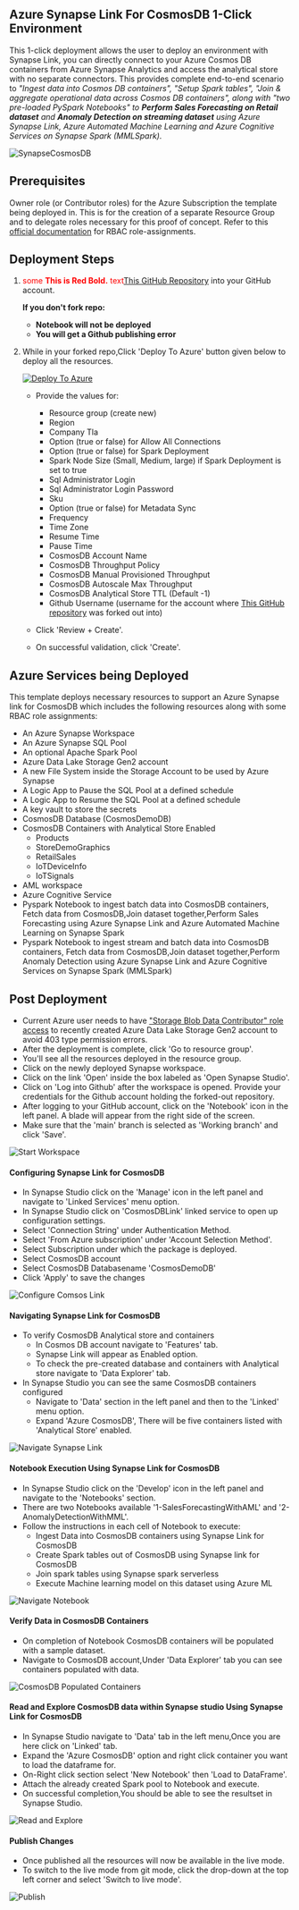 ## Azure Synapse Link For CosmosDB 1-Click Environment
This 1-click deployment allows the user to deploy an environment with Synapse Link, you can directly connect to your Azure Cosmos DB containers from Azure Synapse Analytics and access the analytical store with no separate connectors. This provides complete end-to-end scenario to *"Ingest data into Cosmos DB containers", "Setup Spark tables", "Join & aggregate operational data across Cosmos DB containers", along with "two pre-loaded PySpark Notebooks" to **Perform Sales Forecasting on Retail dataset** and **Anomaly Detection on streaming dataset** using Azure Synapse Link, Azure Automated Machine Learning and Azure Cognitive Services on Synapse Spark (MMLSpark).*

![SynapseCosmosDB](https://github.com/Azure/Test-Drive-Synapse-Link-For-CosmosDB-With-1-Click/blob/main/images/synapse-cosmosdb.png)

## Prerequisites

Owner role (or Contributor roles) for the Azure Subscription the template being deployed in. This is for the creation of a separate Resource Group and to delegate roles necessary for this proof of concept. Refer to this [official documentation](https://docs.microsoft.com/en-us/azure/role-based-access-control/role-assignments-steps) for RBAC role-assignments.

## Deployment Steps
1. <span style="color:red">some **This is Red Bold.** text</span>[This GitHub Repository](https://github.com/Azure/Test-Drive-Synapse-Link-For-CosmosDB-With-1-Click) into your GitHub account. 
    
   **If you don't fork repo:** 
   + **Notebook will not be deployed**
   + **You will get a Github publishing error**
   
   
  <!--  ![Fork](https://raw.githubusercontent.com/Azure/Test-Drive-Synapse-Link-For-CosmosDB-With-1-Click/main/images/4.gif) -->
 
2. While in your forked repo,Click 'Deploy To Azure' button given below to deploy all the resources.

    [![Deploy To Azure](https://raw.githubusercontent.com/Azure/azure-quickstart-templates/master/1-CONTRIBUTION-GUIDE/images/deploytoazure.svg?sanitize=true)](https://portal.azure.com/#create/Microsoft.Template/uri/https%3A%2F%2Fraw.githubusercontent.com%2FAzure%2FTest-Drive-Synapse-Link-For-CosmosDB-With-1-Click%2Fmain%2Fazuredeploy.json)

   - Provide the values for:

     - Resource group (create new)
     - Region
     - Company Tla
     - Option (true or false) for Allow All Connections
     - Option (true or false) for Spark Deployment
     - Spark Node Size (Small, Medium, large) if Spark Deployment is set to true
     - Sql Administrator Login
     - Sql Administrator Login Password
     - Sku
     - Option (true or false) for Metadata Sync
     - Frequency
     - Time Zone
     - Resume Time
     - Pause Time
     - CosmosDB Account Name
     - CosmosDB Throughput Policy
     - CosmosDB Manual Provisioned Throughput
     - CosmosDB Autoscale Max Throughput
     - CosmosDB Analytical Store TTL (Default -1)
     - Github Username (username for the account where [This GitHub repository](https://github.com/Azure/Test-Drive-Synapse-Link-For-CosmosDB-With-1-Click) was forked out into)

   - Click 'Review + Create'.
   - On successful validation, click 'Create'.

## Azure Services being Deployed
This template deploys necessary resources to support an Azure Synapse link for CosmosDB which includes the following resources along with some RBAC role assignments:

- An Azure Synapse Workspace 
- An Azure Synapse SQL Pool
- An optional Apache Spark Pool
- Azure Data Lake Storage Gen2 account
- A new File System inside the Storage Account to be used by Azure Synapse
- A Logic App to Pause the SQL Pool at a defined schedule
- A Logic App to Resume the SQL Pool at a defined schedule
- A key vault to store the secrets
- CosmosDB Database (CosmosDemoDB)
- CosmosDB Containers with Analytical Store Enabled
  - Products
  - StoreDemoGraphics
  - RetailSales
  - IoTDeviceInfo
  - IoTSignals
- AML workspace
- Azure Cognitive Service
- Pyspark Notebook to ingest batch data into CosmosDB containers, Fetch data from CosmosDB,Join dataset together,Perform Sales Forecasting using Azure Synapse Link and Azure Automated Machine Learning on Synapse Spark 
- Pyspark Notebook to ingest stream and batch data into CosmosDB containers, Fetch data from CosmosDB,Join dataset together,Perform Anomaly Detection using Azure Synapse Link and Azure Cognitive Services on Synapse Spark (MMLSpark)

<!-- The data pipeline inside the Synapse Workspace gets New York Taxi trip and fare data, joins them and perform aggregations on them to give the final aggregated results. Other resources include datasets, linked services and dataflows. All resources are completely parameterized and all the secrets are stored in the key vault. These secrets are fetched inside the linked services using key vault linked service. The Logic App will check for Active Queries. If there are active queries, it will wait 5 minutes and check again until there are none before pausing -->

## Post Deployment
- Current Azure user needs to have ["Storage Blob Data Contributor" role access](https://docs.microsoft.com/en-us/azure/synapse-analytics/get-started-add-admin#azure-rbac-role-assignments-on-the-workspaces-primary-storage-account) to recently created Azure Data Lake Storage Gen2 account to avoid 403 type permission errors.
- After the deployment is complete, click 'Go to resource group'.
- You'll see all the resources deployed in the resource group.
- Click on the newly deployed Synapse workspace.
- Click on the link 'Open' inside the box labeled as 'Open Synapse Studio'.
- Click on 'Log into Github' after the workspace is opened. Provide your credentials for the Github account holding the forked-out repository.
- After logging to your GitHub account, click on the 'Notebook' icon in the left panel. A blade will appear from the right side of the screen.
- Make sure that the 'main' branch is selected as 'Working branch' and click 'Save'.

![Start Workspace](https://github.com/Azure/Test-Drive-Synapse-Link-For-CosmosDB-With-1-Click/blob/main/images/Start_Workspace2.gif)

#### Configuring Synapse Link for CosmosDB
- In Synapse Studio click on the 'Manage' icon in the left panel and navigate to 'Linked Services' menu option.
- In Synapse Studio click on 'CosmosDBLink' linked service to open up configuration settings.
- Select 'Connection String' under Authentication Method.
- Select 'From Azure subscription' under 'Account Selection Method'.
- Select Subscription under which the package is deployed.
- Select CosmosDB account
- Select CosmosDB Databasename 'CosmosDemoDB'
- Click 'Apply' to save the changes

![Configure Comsos Link](https://github.com/Azure/Test-Drive-Synapse-Link-For-CosmosDB-With-1-Click/blob/main/images/Configure_CosmosLink3.gif)

#### Navigating Synapse Link for CosmosDB
- To verify CosmosDB Analytical store and containers
  - In Cosmos DB account navigate to 'Features' tab. 
  - Synapse Link will appear as Enabled option.
  - To check the pre-created database and containers with Analytical store navigate to 'Data Explorer' tab.
- In Synapse Studio you can see the same CosmosDB containers configured 
  - Navigate to 'Data' section in the left panel and then to the 'Linked' menu option.
  - Expand 'Azure CosmosDB', There will be five containers listed with 'Analytical Store' enabled.

![Navigate Synapse Link](https://github.com/Azure/Test-Drive-Synapse-Link-For-CosmosDB-With-1-Click/blob/main/images/Navigate_Synapse_Link3.gif)

#### Notebook Execution Using Synapse Link for CosmosDB
- In Synapse Studio click on the 'Develop' icon in the left panel and navigate to the 'Notebooks' section.
- There are two Notebooks available '1-SalesForecastingWithAML' and '2-AnomalyDetectionWithMML'.
- Follow the instructions in each cell of Notebook to execute:
  - Ingest Data into CosmosDB containers using Synapse Link for CosmosDB
  - Create Spark tables out of CosmosDB using Synapse link for CosmosDB
  - Join spark tables using Synapse spark serverless
  - Execute Machine learning model on this dataset using Azure ML

![Navigate Notebook](https://github.com/Azure/Test-Drive-Synapse-Link-For-CosmosDB-With-1-Click/blob/main/images/Navigate_Notebook4.gif)

#### Verify Data in CosmosDB Containers
- On completion of Notebook CosmosDB containers will be populated with a sample dataset.
- Navigate to CosmosDB account,Under 'Data Explorer' tab you can see containers populated with data.

![CosmosDB Populated Containers](https://github.com/Azure/Test-Drive-Synapse-Link-For-CosmosDB-With-1-Click/blob/main/images/CosmosDB_Containers_Data2.gif)

#### Read and Explore CosmosDB data within Synapse studio Using Synapse Link for CosmosDB
- In Synapse Studio navigate to 'Data' tab in the left menu,Once you are here click on 'Linked' tab.
- Expand the 'Azure CosmosDB' option and right click container you want to load the dataframe for.
- On-Right click section select 'New Notebook' then 'Load to DataFrame'.
- Attach the already created Spark pool to Notebook and execute.
- On successful completion,You should be able to see the resultset in Synapse Studio.

![Read and Explore](https://github.com/Azure/Test-Drive-Synapse-Link-For-CosmosDB-With-1-Click/blob/main/images/Read_Container2.gif)

#### Publish Changes
- Once published all the resources will now be available in the live mode.
- To switch to the live mode from git mode, click the drop-down at the top left corner and select 'Switch to live mode'.

![Publish](https://github.com/Azure/Test-Drive-Synapse-Link-For-CosmosDB-With-1-Click/blob/main/images/Publish3.gif)


